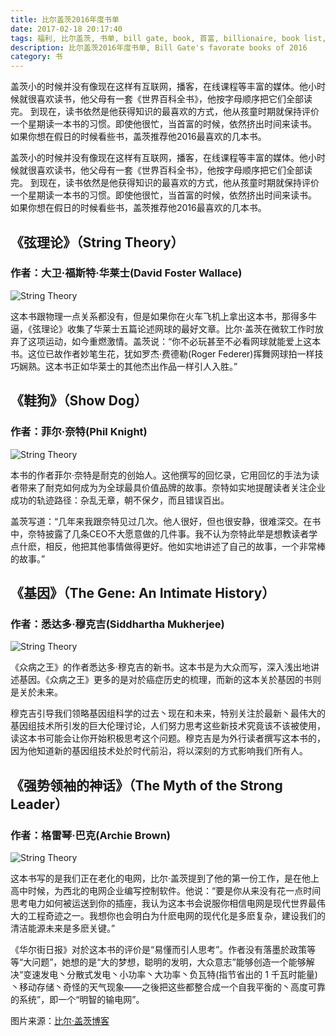```yaml
---
title: 比尔盖茨2016年度书单
date: 2017-02-18 20:17:40
tags: 福利, 比尔盖茨, 书单, bill gate, book, 首富, billionaire, book list, 2016
description: 比尔盖茨2016年度书单, Bill Gate's favorate books of 2016
category: 书
---
```

盖茨小的时候并没有像现在这样有互联网，播客，在线课程等丰富的媒体。他小时候就很喜欢读书，他父母有一套《世界百科全书》，他按字母顺序把它们全部读完。
到现在，读书依然是他获得知识的最喜欢的方式，他从孩童时期就保持评价一个星期读一本书的习惯。即使他很忙，当首富的时候，依然挤出时间来读书。
如果你想在假日的时候看些书，盖茨推荐他2016最喜欢的几本书。
<!-- more --> 

盖茨小的时候并没有像现在这样有互联网，播客，在线课程等丰富的媒体。他小时候就很喜欢读书，他父母有一套《世界百科全书》，他按字母顺序把它们全部读完。
到现在，读书依然是他获得知识的最喜欢的方式，他从孩童时期就保持评价一个星期读一本书的习惯。即使他很忙，当首富的时候，依然挤出时间来读书。
如果你想在假日的时候看些书，盖茨推荐他2016最喜欢的几本书。

## 《弦理论》（String Theory）

### 作者：大卫·福斯特·华莱士(David Foster Wallace)
![String Theory](http://olkthwfq0.bkt.gdipper.com/string-theory.jpeg)

这本书跟物理一点关系都没有，但是如果你在火车飞机上拿出这本书，那得多牛逼，《弦理论》收集了华莱士五篇论述网球的最好文章。比尔·盖茨在微软工作时放弃了这项运动，如今重燃激情。盖茨说：“你不必玩甚至不必看网球就能爱上这本书。这位已故作者妙笔生花，犹如罗杰·费德勒(Roger Federer)挥舞网球拍一样技巧娴熟。这本书正如华莱士的其他杰出作品一样引人入胜。”

## 《鞋狗》（Show Dog）

### 作者：菲尔·奈特(Phil Knight)
![String Theory](http://olkthwfq0.bkt.gdipper.com/nike.jpg)

本书的作者菲尔·奈特是耐克的创始人。这他撰写的回忆录，它用回忆的手法为读者带来了耐克如何成为为全球最具价值品牌的故事。奈特如实地提醒读者关注企业成功的轨迹路径：杂乱无章，朝不保夕，而且错误百出。

盖茨写道：“几年来我跟奈特见过几次。他人很好，但也很安静，很难深交。在书中，奈特披露了几条CEO不大愿意做的几件事。我不认为奈特此举是想教读者学点什麽，相反，他把其他事情做得更好。他如实地讲述了自己的故事，一个非常棒的故事。”


## 《基因》（The Gene: An Intimate History）

### 作者：悉达多·穆克吉(Siddhartha Mukherjee)
![String Theory](http://olkthwfq0.bkt.gdipper.com/gene.jpg)

《众病之王》的作者悉达多·穆克吉的新书。这本书是为大众而写，深入浅出地讲述基因。《众病之王》更多的是对於癌症历史的梳理，而新的这本关於基因的书则是关於未来。

穆克吉引导我们领略基因组科学的过去丶现在和未来，特别关注於最新丶最伟大的基因组技术所引发的巨大伦理讨论，人们努力思考这些新技术究竟该不该被使用，读这本书可能会让你开始积极思考这个问题。穆克吉是为外行读者撰写这本书的，因为他知道新的基因组技术处於时代前沿，将以深刻的方式影响我们所有人。

## 《强势领袖的神话》（The Myth of the Strong Leader）

### 作者：格雷琴·巴克(Archie Brown)
![String Theory](http://olkthwfq0.bkt.gdipper.com/the-myth-of-the-strong-leaders.jpg)

这本书写的是我们正在老化的电网，比尔·盖茨提到了他的第一份工作，是在他上高中时候，为西北的电网企业编写控制软件。他说：“要是你从来没有花一点时间思考电力如何被运送到你的插座，我认为这本书会说服你相信电网是现代世界最伟大的工程奇迹之一。我想你也会明白为什麽电网的现代化是多麽复杂，建设我们的清洁能源未来是多麽关键。”

《华尔街日报》对於这本书的评价是“易懂而引人思考”。作者没有落墨於政策等等“大问题”，她想的是“大的梦想，聪明的发明，大众意志”能够创造一个能够解决“变速发电丶分散式发电丶小功率丶大功率丶负瓦特(指节省出的 1 千瓦时能量)丶移动存储丶奇怪的天气现象——之後把这些都整合成一个自我平衡的丶高度可靠的系统”，即一个“明智的输电网”。

图片来源：[比尔·盖茨博客](https://www.gatesnotes.com/About-Bill-Gates/Best-Books-2016)
